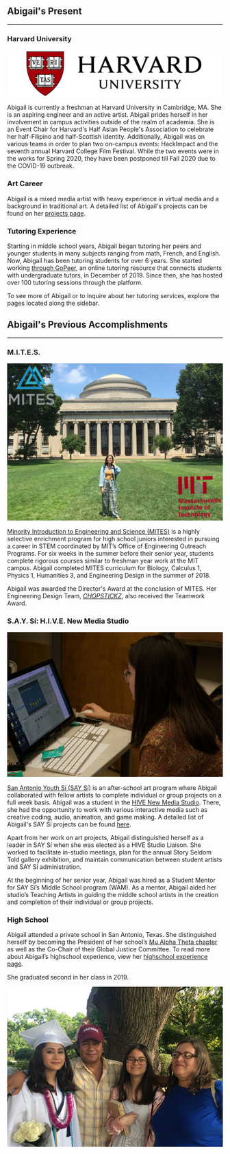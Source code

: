 
## Abigail's Present
-------------------------
### Harvard University

![harvard logo](https://github.com/abical/abical.github.io/blob/master/p%20image/harvard%20university%20logo%20(2).png?raw=true)

Abigail is currently a freshman at Harvard University in Cambridge, MA. She is an aspiring engineer and an active artist. Abigail prides herself in her involvement in campus activities outside of the realm of academia. 
She is an Event Chair for Harvard's Half Asian People's Association to celebrate her half-Filipino and half-Scottish identity. Additionally, Abigail was on various teams in order to plan two on-campus events: HackImpact and the seventh annual Harvard College Film Festival. While the two events were in the works for Spring 2020, they have been postponed till Fall 2020 due to the COVID-19 outbreak.

<!--- possible image![harvard img](https://github.com/abical/abical.github.io/blob/master/p%20image/harvard%20img_%20(2).PNG?raw=true) --->

### Art Career

Abigail is a mixed media artist with heavy experience in virtual media and a background in traditional art. 
A detailed list of Abigail's projects can be found on her [projects page](./artPage.html). 

### Tutoring Experience

Starting in middle school years, Abigail began tutoring her peers and younger students in many subjects ranging from math, French, and English. Now, Abigail has been tutoring students for over 6 years. She started working [through GoPeer](https://gopeer.org/profile/5db4d6da8f188f5481853b3b?referrer=wS1vzq), an online tutoring resource that connects students with undergraduate tutors, in December of 2019. Since then, she has hosted over 100 tutoring sessions through the platform.

To see more of Abigail or to inquire about her tutoring services, explore the pages located along the sidebar.

## Abigail's Previous Accomplishments
-------------------------
### M.I.T.E.S.

![MITES photo](https://github.com/abical/abical.github.io/blob/master/p%20image/mites%20img.PNG?raw=true)

[Minority Introduction to Engineering and Science (MITES)](https://oeop.mit.edu/programs/mites) is a highly selective enrichment program for high school juniors interested in pursuing a career in STEM coordinated by MIT’s Office of Engineering Outreach Programs. For six weeks in the summer before their senior  year, students complete rigorous courses similar to freshman year work at the MIT campus. Abigail completed MITES curriculum for Biology, Calculus 1, Physics 1, Humanities 3, and Engineering Design in the summer of 2018.

Abigail was awarded the Director's Award at the conclusion of MITES. Her Engineering Design Team, [*CHOPSTICKZ*](./artPage.html#chopstickz-2018), also received the Teamwork Award.

### S.A.Y. Sí: H.I.V.E. New Media Studio

![say si unity photo](https://github.com/abical/abical.github.io/blob/master/p%20image/say%20si%20unity%20photo.JPG?raw=true)

[San Antonio Youth Sí (SAY Sí)](http://saysi.org/) is an after-school art program where Abigail collaborated with fellow artists to complete individual or group projects on a full week basis. 
Abigail was a student in the [HIVE New Media Studio](https://vimeo.com/366822099). There, she had the opportunity to work with various interactive media such as creative coding, audio, animation, and game making. A detailed list of Abigail's SAY Sí projects can be found [here](./artPage.html). 

Apart from her work on art projects, Abigail distinguished herself as a leader in SAY Sí when she was elected as a HIVE Studio Liaison. She worked to facilitate in-studio meetings, plan for the annual Story Seldom Told gallery exhibition, and maintain communication between student artists and SAY Sí administration. 

At the beginning of her senior year, Abigail was hired as a Student Mentor for SAY Sí’s Middle School program (WAM). As a mentor, Abigail aided her studio’s Teaching Artists in guiding the middle school artists in the creation and completion of their individual or group projects.



### High School

Abigail attended a private school in San Antonio, Texas. She distinguished herself by becoming the President of her school’s [Mu Alpha Theta chapter](https://mualphatheta.org/) as well as the Co-Chair of their Global Justice Committee. To read more about Abigail’s highschool experience, view her [highschool experience page](https://abical.github.io/highschoolExp.html).

She graduated second in her class in 2019. 

![fam grad photo](https://github.com/abical/abical.github.io/blob/master/p%20image/family%20graduation%20IMAGGGGGGGGGGGGGG.jpg?raw=true)

